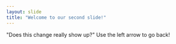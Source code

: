 ```yaml
---
layout: slide
title: "Welcome to our second slide!"
---
```

"Does this change really show up?"
Use the left arrow to go back!
